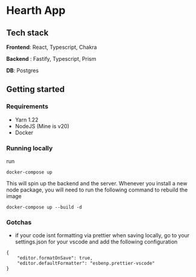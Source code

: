 # Hearth App

## Tech stack

**Frontend**: React, Typescript, Chakra

**Backend** : Fastify, Typescript, Prism

**DB**: Postgres

## Getting started

### Requirements

- Yarn 1.22
- NodeJS (Mine is v20)
- Docker

### Running locally

run

`docker-compose up`

This will spin up the backend and the server. Whenever you install a new node package, you will need to run the following command to rebuild the image

`docker-compose up --build -d`

### Gotchas

- if your code isnt formatting via prettier when saving locally, go to your settings.json for your vscode and add the following configuration

```
{
    "editor.formatOnSave": true,
    "editor.defaultFormatter": "esbenp.prettier-vscode"
}
```
